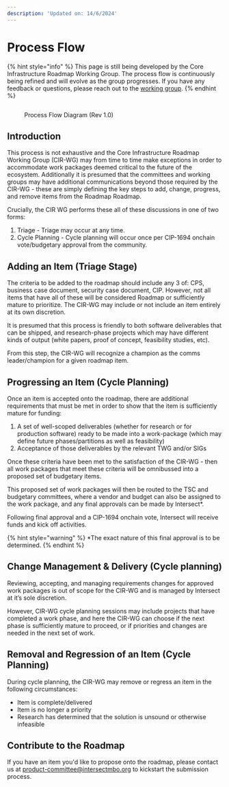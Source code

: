 ```yaml
---
description: 'Updated on: 14/6/2024'
---
```


# Process Flow

{% hint style="info" %}
This page is still being developed by the Core Infrastructure Roadmap Working Group. The process flow is continuously being refined and will evolve as the group progresses. If you have any feedback or questions, please reach out to the [working group](./#learn-more-and-get-involved).
{% endhint %}

<figure><img src="../../.gitbook/assets/intersect-roadmap-process_1 (1).png" alt=""><figcaption><p>Process Flow Diagram (Rev 1.0)</p></figcaption></figure>

## Introduction

This process is not exhaustive and the Core Infrastructure Roadmap Working Group (CIR-WG) may from time to time make exceptions in order to accommodate work packages deemed critical to the future of the ecosystem. Additionally it is presumed that the committees and working groups may have additional communications beyond those required by the CIR-WG - these are simply defining the key steps to add, change, progress, and remove items from the Roadmap Roadmap.

Crucially, the CIR WG performs these all of these discussions in one of two forms:

1. Triage - Triage may occur at any time.
2. Cycle Planning - Cycle planning will occur once per CIP-1694 onchain vote/budgetary approval from the community.

## Adding an Item (Triage Stage)

The criteria to be added to the roadmap should include any 3 of: CPS, business case document, security case document, CIP. However, not all items that have all of these will be considered Roadmap or sufficiently mature to prioritize. The CIR-WG may include or not include an item entirely at its own discretion.

It is presumed that this process is friendly to both software deliverables that can be shipped, and research-phase projects which may have different kinds of output (white papers, proof of concept, feasibility studies, etc).

From this step, the CIR-WG will recognize a champion as the comms leader/champion for a given roadmap item.

## Progressing an Item (Cycle Planning)

Once an item is accepted onto the roadmap, there are additional requirements that must be met in order to show that the item is sufficiently mature for funding:

1. A set of well-scoped deliverables (whether for research or for production software) ready to be made into a work-package (which may define future phases/partitions as well as feasibility)
2. Acceptance of those deliverables by the relevant TWG and/or SIGs

Once these criteria have been met to the satisfaction of the CIR-WG - then all work packages that meet these criteria will be omnibussed into a proposed set of budgetary items.

This proposed set of work packages will then be routed to the TSC and budgetary committees, where a vendor and budget can also be assigned to the work package, and any final approvals can be made by Intersect\*.

Following final approval and a CIP-1694 onchain vote, Intersect will receive funds and kick off activities.

{% hint style="warning" %}
\*The exact nature of this final approval is to be determined.
{% endhint %}

## Change Management & Delivery (Cycle planning)

Reviewing, accepting, and managing requirements changes for approved work packages is out of scope for the CIR-WG and is managed by Intersect at it’s sole discretion.

However, CIR-WG cycle planning sessions may include projects that have completed a work phase, and here the CIR-WG can choose if the next phase is sufficiently mature to proceed, or if priorities and changes are needed in the next set of work.

## Removal and Regression of an Item (Cycle Planning)

During cycle planning, the CIR-WG may remove or regress an item in the following circumstances:

* Item is complete/delivered
* Item is no longer a priority
* Research has determined that the solution is unsound or otherwise infeasible

## Contribute to the Roadmap

If you have an item you'd like to propose onto the roadmap, please contact us at [product-committee@intersectmbo.org](mailto:product-committee@intersectmbo.org) to kickstart the submission process.
